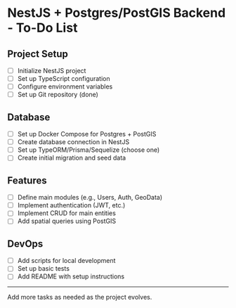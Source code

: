 # NestJS + Postgres/PostGIS Backend - To-Do List

## Project Setup
- [ ] Initialize NestJS project
- [ ] Set up TypeScript configuration
- [ ] Configure environment variables
- [ ] Set up Git repository (done)

## Database
- [ ] Set up Docker Compose for Postgres + PostGIS
- [ ] Create database connection in NestJS
- [ ] Set up TypeORM/Prisma/Sequelize (choose one)
- [ ] Create initial migration and seed data

## Features
- [ ] Define main modules (e.g., Users, Auth, GeoData)
- [ ] Implement authentication (JWT, etc.)
- [ ] Implement CRUD for main entities
- [ ] Add spatial queries using PostGIS

## DevOps
- [ ] Add scripts for local development
- [ ] Set up basic tests
- [ ] Add README with setup instructions

---
Add more tasks as needed as the project evolves.